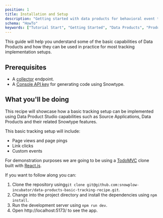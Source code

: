 ```yaml
---
position: 1
title: Installation and Setup
description: "Getting started with data products for behavioral event tracking and schema governance workflows."
schema: "HowTo"
keywords: ["Tutorial Start", "Getting Started", "Data Products", "Product Tutorial", "Tutorial Beginning", "Start Guide"]
---
```


This guide will help you understand some of the basic capabilities of Data Products and how they can be used in practice for most tracking implementation setups.

## Prerequisites
- A [collector](/docs/pipeline/collector/) endpoint.
- A [Console API key](/docs/data-product-studio/snowtype/using-the-cli/#authenticating-with-the-console) for generating code using Snowtype.

## What you'll be doing

This recipe will showcase how a basic tracking setup can be implemented using Data Product Studio capabilities such as Source Applications, Data Products and their related Snowtype features.

This basic tracking setup will include:
- Page views and page pings
- Link clicks
- Custom events

For demonstration purposes we are going to be using a [TodoMVC](https://todomvc.com/) clone built with [React.js](https://react.dev/).

If you want to follow along you can:
1. Clone the repository using`git clone git@github.com:snowplow-incubator/data-products-basic-tracking-recipe.git`.
2. Change into the project directory and install the dependencies using `npm install`.
3. Run the development server using `npm run dev`.
4. Open http://localhost:5173/ to see the app.
